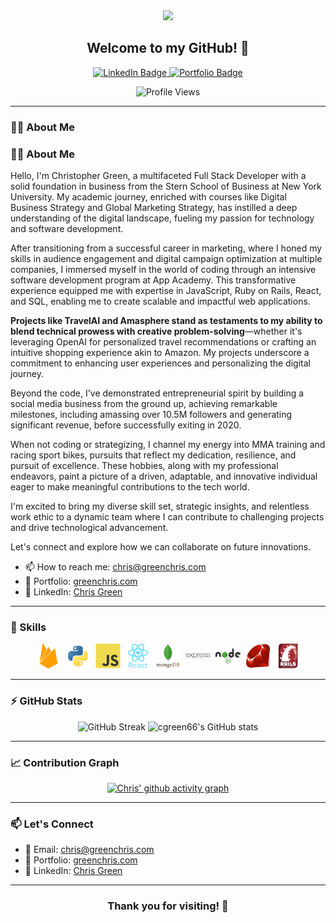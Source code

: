 <div align="center">
  
  <img src="https://media.giphy.com/media/v1.Y2lkPTc5MGI3NjExOHBraHg4aXBncTRwb25hOXdseWV4Z3c5cW12ejM2NXRodmgwNnV5MCZlcD12MV9naWZzX3NlYXJjaCZjdD1n/bGgsc5mWoryfgKBx1u/giphy.gif" width="200"/>
  
  ## Welcome to my GitHub! 👋
  
</div>

<div id="badges" align="center">
  <a href="https://www.linkedin.com/in/chrisgreenn">
    <img src="https://img.shields.io/badge/LinkedIn-blue?style=for-the-badge&logo=linkedin&logoColor=white" alt="LinkedIn Badge"/>
  </a>
  <a href="https://greenchris.com">
    <img src="https://img.shields.io/badge/Portfolio-green?style=for-the-badge&logo=About.me&logoColor=white" alt="Portfolio Badge"/>
  </a>
</div>

<div align="center">
  
  ![Profile Views](https://komarev.com/ghpvc/?username=cgreen66&style=flat-square&color=blue)
  
</div>

---

### 🙋‍♂️ About Me
### 🙋‍♂️ About Me

Hello, I'm Christopher Green, a multifaceted Full Stack Developer with a solid foundation in business from the Stern School of Business at New York University. My academic journey, enriched with courses like Digital Business Strategy and Global Marketing Strategy, has instilled a deep understanding of the digital landscape, fueling my passion for technology and software development.

After transitioning from a successful career in marketing, where I honed my skills in audience engagement and digital campaign optimization at multiple companies, I immersed myself in the world of coding through an intensive software development program at App Academy. This transformative experience equipped me with expertise in JavaScript, Ruby on Rails, React, and SQL, enabling me to create scalable and impactful web applications.

**Projects like TravelAI and Amasphere stand as testaments to my ability to blend technical prowess with creative problem-solving**—whether it's leveraging OpenAI for personalized travel recommendations or crafting an intuitive shopping experience akin to Amazon. My projects underscore a commitment to enhancing user experiences and personalizing the digital journey.

Beyond the code, I've demonstrated entrepreneurial spirit by building a social media business from the ground up, achieving remarkable milestones, including amassing over 10.5M followers and generating significant revenue, before successfully exiting in 2020.

When not coding or strategizing, I channel my energy into MMA training and racing sport bikes, pursuits that reflect my dedication, resilience, and pursuit of excellence. These hobbies, along with my professional endeavors, paint a picture of a driven, adaptable, and innovative individual eager to make meaningful contributions to the tech world.

I'm excited to bring my diverse skill set, strategic insights, and relentless work ethic to a dynamic team where I can contribute to challenging projects and drive technological advancement.

Let's connect and explore how we can collaborate on future innovations.

- 📫 How to reach me: [chris@greenchris.com](mailto:chris@greenchris.com)
- 💼 Portfolio: [greenchris.com](https://greenchris.com)
- 💬 LinkedIn: [Chris Green](https://www.linkedin.com/in/chrisgreenn)



---

### 🚀 Skills

<div align="center">
  
  <img src="https://github.com/devicons/devicon/blob/master/icons/firebase/firebase-plain.svg" title="Firebase" alt="Firebase" width="40" height="40"/>&nbsp;
  <img src="https://github.com/devicons/devicon/blob/master/icons/python/python-original.svg" title="Python" alt="Python" width="40" height="40"/>&nbsp;
  <img src="https://github.com/devicons/devicon/blob/master/icons/javascript/javascript-original.svg" title="JavaScript" alt="JavaScript" width="40" height="40"/>&nbsp;
  <img src="https://github.com/devicons/devicon/blob/master/icons/react/react-original-wordmark.svg" title="React" alt="React" width="40" height="40"/>&nbsp;
  <img src="https://github.com/devicons/devicon/blob/master/icons/mongodb/mongodb-original-wordmark.svg" title="MongoDB" alt="MongoDB" width="40" height="40"/>&nbsp;
  <img src="https://github.com/devicons/devicon/blob/master/icons/express/express-original-wordmark.svg" title="Express.js" alt="Express.js" width="40" height="40"/>&nbsp;
  <img src="https://github.com/devicons/devicon/blob/master/icons/nodejs/nodejs-original-wordmark.svg" title="Node.js" alt="Node.js" width="40" height="40"/>&nbsp;
  <img src="https://github.com/devicons/devicon/blob/master/icons/ruby/ruby-original.svg" title="Ruby" alt="Ruby" width="40" height="40"/>&nbsp;
  <img src="https://github.com/devicons/devicon/blob/master/icons/rails/rails-original-wordmark.svg" title="Ruby on Rails" alt="Ruby on Rails" width="40" height="40"/>
  
</div>

---

### ⚡ GitHub Stats

<div align="center">
  
![GitHub Streak](http://github-readme-streak-stats.herokuapp.com?user=cgreen66&theme=dark&background=000000)
![cgreen66's GitHub stats](https://github-readme-stats.vercel.app/api?username=cgreen66&show_icons=true&theme=radical)

</div>

---

### 📈 Contribution Graph

<div align="center">
  
[![Chris' github activity graph](https://github-readme-activity-graph.vercel.app/graph?username=cgreen66&theme=dracula)](https://github.com/cgreen66/github-readme-activity-graph)

</div>

---

### 📫 Let's Connect

- 📧 Email: [chris@greenchris.com](mailto:chris@greenchris.com)
- 💼 Portfolio: [greenchris.com](https://greenchris.com)
- 💬 LinkedIn: [Chris Green](https://www.linkedin.com/in/chrisgreenn)

---

<div align="center">
  
### Thank you for visiting! 🌟

</div>
